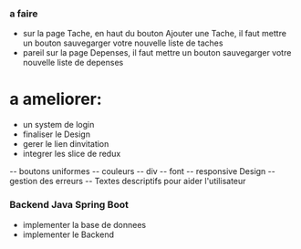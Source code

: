 ### a faire
- sur la page Tache, en haut du bouton Ajouter une Tache, il faut mettre un bouton sauvegarger votre nouvelle liste de taches
- pareil sur la page Depenses, il faut mettre un bouton sauvegarger votre nouvelle liste de depenses

# a ameliorer:
- un system de login
- finaliser le Design
- gerer le lien dinvitation
- integrer les slice de redux


-- boutons uniformes
-- couleurs
-- div
-- font
-- responsive Design
-- gestion des erreurs
-- Textes descriptifs pour aider l'utilisateur


### Backend Java Spring Boot
- implementer la base de donnees
- implementer le Backend